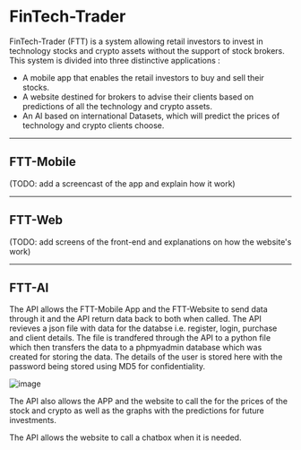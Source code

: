 # FinTech-Trader
FinTech-Trader (FTT) is a system allowing retail investors to invest in technology stocks and crypto assets without the support of stock brokers.
This system is divided into three distinctive applications :
- A mobile app that enables the retail investors to buy and sell their stocks.
- A website destined for brokers to advise their clients based on predictions of all the technology and crypto assets.
- An AI based on international Datasets, which will predict the prices of technology and crypto clients choose.

---
## FTT-Mobile
(TODO: add a screencast of the app and explain how it work)

---
## FTT-Web
(TODO: add screens of the front-end and explanations on how the website's work)

---
## FTT-AI
The API allows the FTT-Mobile App and the FTT-Website to send data through it and the API return data back to both when called.
The API revieves a json file with data for the databse i.e. register, login, purchase and client details. The file is trandfered
through the API to a python file which then transfers the data to a phpmyadmin database which was created for storing the data.
The details of the user is stored here with the password being stored using MD5 for confidentiality.

![image](https://user-images.githubusercontent.com/113469939/208953239-698af6af-79f0-465f-92f7-d1f30fa20248.png)

The API also allows the APP and the website to call the for the prices of the stock and crypto as well as the graphs with the predictions for
future investments.



The API allows the website to call a chatbox when it is needed.
